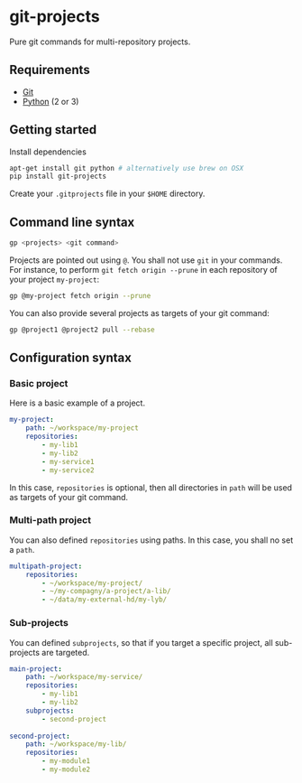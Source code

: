 # git-projects

Pure git commands for multi-repository projects.

## Requirements

* [Git](http://git-scm.com)
* [Python](https://www.python.org) (2 or 3)

## Getting started

Install dependencies

```bash
apt-get install git python # alternatively use brew on OSX
pip install git-projects
```

Create your `.gitprojects` file in your `$HOME` directory.

## Command line syntax

```bash
gp <projects> <git command>
```

Projects are pointed out using `@`. You shall not use `git` in your commands. For instance, to perform `git fetch origin --prune` in each repository of your project `my-project`:

```bash
gp @my-project fetch origin --prune
```

You can also provide several projects as targets of your git command:

```bash
gp @project1 @project2 pull --rebase
```

## Configuration syntax

### Basic project

Here is a basic example of a project.

```yaml
my-project:
    path: ~/workspace/my-project
    repositories:
        - my-lib1
        - my-lib2
        - my-service1
        - my-service2
```

In this case, `repositories` is optional, then all directories in `path` will be used as targets of your git command.

### Multi-path project

You can also defined `repositories` using paths. In this case, you shall no set a `path`.

```yaml
multipath-project:
    repositories:
        - ~/workspace/my-project/
        - ~/my-compagny/a-project/a-lib/
        - ~/data/my-external-hd/my-lyb/
```

### Sub-projects

You can defined `subprojects`, so that if you target a specific project, all sub-projects are targeted.

```yaml
main-project:
    path: ~/workspace/my-service/
    repositories:
        - my-lib1
        - my-lib2
    subprojects:
        - second-project
        
second-project:
    path: ~/workspace/my-lib/
    repositories:
        - my-module1
        - my-module2
```

